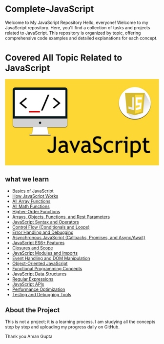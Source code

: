 # Complete-JavaScript

Welcome to My JavaScript Repository
Hello, everyone! Welcome to my JavaScript repository. Here, you'll find a collection of tasks and projects related to JavaScript. This repository is organized by topic, offering comprehensive code examples and detailed explanations for each concept.

# Covered All Topic Related to JavaScript

![Project Logo](javascript.jpg)

## what we learn

- [Basics of JavaScript](#basics-of-javascript)
- [How JavaScript Works](#how-javascript-works)
- [All Array Functions](#all-array-functions)
- [All Math Functions](#all-math-functions)
- [Higher-Order Functions](#higher-order-functions)
- [Arrays, Objects, Functions, and Rest Parameters](#arrays-objects-functions-and-rest-parameters)
- [JavaScript Syntax and Operators](#javascript-syntax-and-operators)
- [Control Flow (Conditionals and Loops)](#control-flow-conditionals-and-loops)
- [Error Handling and Debugging](#error-handling-and-debugging)
- [Asynchronous JavaScript (Callbacks, Promises, and Async/Await)](#asynchronous-javascript-callbacks-promises-and-asyncawait)
- [JavaScript ES6+ Features](#javascript-es6-features)
- [Closures and Scope](#closures-and-scope)
- [JavaScript Modules and Imports](#javascript-modules-and-imports)
- [Event Handling and DOM Manipulation](#event-handling-and-dom-manipulation)
- [Object-Oriented JavaScript](#object-oriented-javascript)
- [Functional Programming Concepts](#functional-programming-concepts)
- [JavaScript Data Structures](#javascript-data-structures)
- [Regular Expressions](#regular-expressions)
- [JavaScript APIs](#javascript-apis)
- [Performance Optimization](#performance-optimization)
- [Testing and Debugging Tools](#testing-and-debugging-tools)

## About the Project

This is not a project; it is a learning process. I am studying all the concepts step by step and uploading my progress daily on GitHub.

Thank you
Aman Gupta
